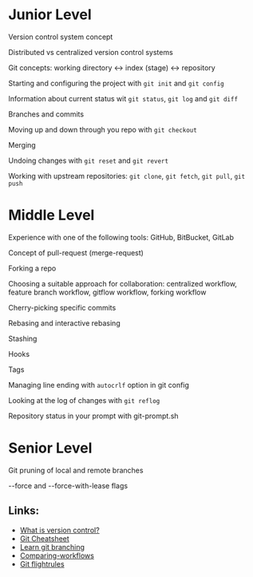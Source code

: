 # Junior Level
Version control system concept

Distributed vs centralized version control systems

Git concepts: working directory <-> index (stage) <-> repository

Starting and configuring the project with `git init` and `git config`

Information about current status wit `git status`, `git log` and `git diff`

Branches and commits

Moving up and down through you repo with `git checkout`

Merging

Undoing changes with `git reset` and `git revert`

Working with upstream repositories: `git clone`, `git fetch`, `git pull`, `git push`



# Middle Level
Experience with one of the following tools: GitHub, BitBucket, GitLab

Concept of pull-request (merge-request)

Forking a repo

Choosing a suitable approach for collaboration: centralized workflow, feature branch workflow, gitflow workflow, forking workflow 

Cherry-picking specific commits

Rebasing and interactive rebasing

Stashing

Hooks

Tags

Managing line ending with `autocrlf` option in git config

Looking at the log of changes with `git reflog`

Repository status in your prompt with git-prompt.sh

# Senior Level

Git pruning of local and remote branches

--force and --force-with-lease flags


## Links:
* [What is version control?](https://www.atlassian.com/git/tutorials/what-is-version-control) 
* [Git Cheatsheet](https://ndpsoftware.com/git-cheatsheet.html)
* [Learn git branching](https://learngitbranching.js.org/) 
* [Comparing-workflows](https://www.atlassian.com/git/tutorials/comparing-workflows)
* [Git flightrules](https://github.com/k88hudson/git-flight-rules) 


